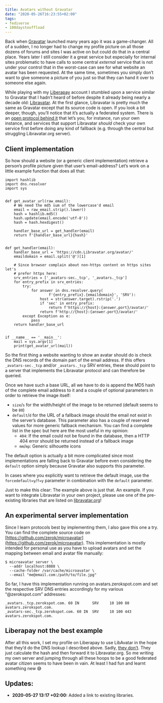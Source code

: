 ```yaml
---
title: Avatars without Gravatar
date: "2020-05-26T16:23:55+02:00"
tags:
- fediverse
- 100daystooffload
---
```


Back when [Gravatar](http://en.gravatar.com/) launched many years ago it was a game-changer. All of a sudden, I no longer had to change my profile picture on all those dozens of forums and sites I was active on but could do that in a central place. Years later I still consider it a great service but especially for internal sites problematic to have calls to some central *external* service that is not under your control that in the worst-case can see for what website an avatar has been requested. At the same time, sometimes you simply don’t want to give someone a picture of you just so that they can hand it over to someone else again.

While playing with my [Liberapay](https://liberapay.com/) account I stumbled upon a service similar to Gravatar that I hadn’t heard of before despite it already being nearly a decade old: [Libravatar](https://www.libravatar.org/). At the first glance, Libravatar is pretty much the same as Gravatar except that its source code is open. If you look a bit deeper, though, you’ll notice that it’s actually a federated system. There is an [open protocol behind it](https://wiki.libravatar.org/api/) that let’s you, for instance, run your own instance, and services that support Libravatar *should* check your own service first before doing any kind of fallback (e.g. through the central but struggling Libravatar.org server).


## Client implementation

So how should a website (or a generic client implementation) retrieve a person’s profile picture given that user’s email-address? Let’s work on a little example function that does all that:

	import hashlib
	import dns.resolver
	import sys
	
	
	def get_avatar_url(raw_email):
	    # We need the md5 sum of the lowercase'd email
	    email = raw_email.strip().lower()
	    hash = hashlib.md5()
	    hash.update(email.encode('utf-8'))
	    hash = hash.hexdigest()
	
	    handler_base_url = get_handler(email)
	    return f'{handler_base_url}{hash}'
	
	
	def get_handler(email):
	    handler_base_url = 'https://cdn.Libravatar.org/avatar/'
	    emaildomain = email.split('@')[1]
	
	    # Since browser complain about non-https content on https sites let's
	    # prefer https here:
	    srv_entries = ['_avatars-sec._tcp', '_avatars._tcp']
	    for entry_prefix in srv_entries:
	        try:
	            for answer in dns.resolver.query(
	                    f'{entry_prefix}.{emaildomain}', 'SRV'):
	                host = str(answer.target).rstrip('.')
	                if 'sec' in entry_prefix:
	                    return f'https://{host}:{answer.port}/avatar/'
	                return f'http://{host}:{answer.port}/avatar/'
	        except Exception as e:
	            pass
	    return handler_base_url
	
	
	if __name__ == '__main__':
	    mail = sys.argv[1]
	    print(get_avatar_url(mail))
	

So the first thing a website wanting to show an avatar should do is check the DNS records of the domain part of the email address. If this offers `_avatars-sec._tcp` and/or `_avatars._tcp` SRV entries, these should point to a server that implements the Libravatar protocol and can therefore be queried.

Once we have such a base URL, all we have to do is append the MD5 hash of the complete email address to it and a couple of optional parameters in order to retrieve the image itself:

- `size`/`s` for the width/height of the image to be returned (default seems to be `80`)
- `default`/`d` for the URL of a fallback image should the email not exist in the server’s database. This parameter also has a couple of reserved values for more generic fallback mechanism. You can find a complete list in the spec but here are the most useful in my opinion:
	- `404`: If the email could not be found in the database, then a HTTP 404 error should be returned instead of a fallback image
	- `mm`/`mp`: Generic silhouette icons

The default option is actually a bit more complicated since most implementations are falling back to Gravatar before even considering the `default` option simply because Gravatar also supports this parameter.

In cases where you explicitly want to retrieve the default image, use the `forcedefault=y`/`f=y` parameter in combination with the `default` parameter.

Just to make this clear: The example above is just that. An example. If you want to integrate Libravatar in your own project, please use one of the pre-existing libraries that are listed on [libravatar.org](https://wiki.libravatar.org/libraries/)!


## An experimental server implementation

Since I learn protocols best by implementing them, I also gave this one a try. You can find the complete source code on [https://github.com/zerok/microavatar](https://github.com/zerok/microavatar). This implementation is mostly intended for personal use as you have to upload avatars and set the mapping between email and avatar file manually:

	$ microavatar server \
	  --addr localhost:8888 \
	  --cache-folder /var/cache/microavatar \
	  --email "me@email.com:/path/to/file.jpg"

So far,  I have this implementation running on avatars.zerokspot.com and set the respective SRV DNS entries accordingly for my various “@zerokspot.com” addresses:

	_avatars._tcp.zerokspot.com. 60 IN      SRV     10 100 80 avatars.zerokspot.com.
	_avatars-sec._tcp.zerokspot.com. 60 IN  SRV     10 100 443 avatars.zerokspot.com.

## Liberapay not the best example

After all this work, I set my profile on Liberapay to use LibAvatar in the hope that they’d do the DNS lookup I described above. Sadly, [they don’t](https://github.com/Liberapay/Liberapay.com/blob/56bb0c2d5859126f38810dbb24836ccea7484860/Liberapay/elsewhere/_base.py#L267). They just calculate the hash and then forward it to Libravatar.org. So me writing my own server and jumping through all these hoops to be a good federated avatar citizen seems to have been in vain. At least I had fun and learnt something new 😅

## Updates:

- **2020-05-27 13:17 +02:00:** Added a link to existing libraries.
